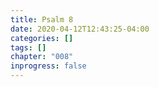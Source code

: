```yaml
---
title: Psalm 8
date: 2020-04-12T12:43:25-04:00
categories: []
tags: []
chapter: "008"
inprogress: false
---
```


